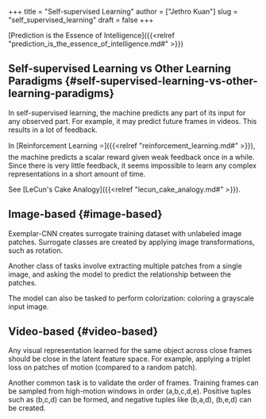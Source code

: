 +++
title = "Self-supervised Learning"
author = ["Jethro Kuan"]
slug = "self_supervised_learning"
draft = false
+++

[Prediction is the Essence of Intelligence]({{<relref "prediction_is_the_essence_of_intelligence.md#" >}})


## Self-supervised Learning vs Other Learning Paradigms {#self-supervised-learning-vs-other-learning-paradigms}

In self-supervised learning, the machine predicts any part of its input for any observed part. For example, it may predict future frames in videos. This results in a lot of feedback.

In [Reinforcement Learning ⭐]({{<relref "reinforcement_learning.md#" >}}), the machine predicts a scalar reward given weak feedback once in a while. Since there is very little feedback, it seems impossible to learn any complex representations in a short amount of time.

See [LeCun's Cake Analogy]({{<relref "lecun_cake_analogy.md#" >}}).


## Image-based {#image-based}

Exemplar-CNN creates surrogate training dataset with unlabeled image patches. Surrogate classes are created by applying image transformations, such as rotation.

Another class of tasks involve extracting multiple patches from a single image, and asking the model to predict the relationship between the patches.

The model can also be tasked to perform colorization: coloring a grayscale input image.


## Video-based {#video-based}

Any visual representation learned for the same object across close frames should be close in the latent feature space. For example, applying a triplet loss on patches of motion (compared to a random patch).

Another common task is to validate the order of frames. Training frames can be sampled from high-motion windows in order (a,b,c,d,e). Positive tuples such as (b,c,d) can be formed, and negative tuples like (b,a,d), (b,e,d) can be created.